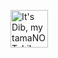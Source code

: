 <a href="https://tamanotchi.world/4844c"><img src="https://media.discordapp.net/attachments/1104507940221767794/1129580490681221190/img2.php.png" alt="It's Dib, my tamaNOTchi! Click to feed!" width="60"></a>

